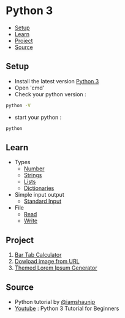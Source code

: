 # Python 3
* [Setup](#Setup)
* [Learn](#Learn)
* [Project](#Project)
* [Source](#Source)

## Setup
- Install the latest version [Python 3](https://www.python.org/downloads/)
- Open 'cmd'
- Check your python version :
```bash
python -V
```
- start your python :
```bash
python
```

## Learn
- Types 
   - [Number](https://github.com/0732sta/starter-python/blob/master/type/numbers.py)
   - [Strings](https://github.com/0732sta/starter-python/blob/master/type/strings.py)
   - [Lists](https://github.com/0732sta/starter-python/blob/master/type/lists.py)
   - [Dictionaries](https://github.com/0732sta/starter-python/blob/master/type/dictionaries.py)
- Simple input output   
   - [Standard Input](https://github.com/0732sta/starter-python/tree/master/standard-input/README.md)
- File
   - [Read](https://github.com/0732sta/starter-python/blob/master/file/)
   - [Write](https://github.com/0732sta/starter-python/blob/master/file/)

## Project
1. [Bar Tab Calculator](https://github.com/0732sta/starter-python/blob/master/project/)
2. [Dowload image from URL](https://github.com/0732sta/starter-python/blob/master/project/)
3. [Themed Lorem Ipsum Generator](https://github.com/0732sta/starter-python/blob/master/project/)
  
## Source
- Python tutorial by [@iamshaunjp](https://github.com/iamshaunjp)
- [Youtube](https://youtu.be/Ozrduu2W9B8) : Python 3 Tutorial for Beginners
